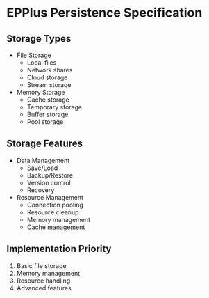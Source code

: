 # EPPlus Persistence Specification

## Storage Types
- File Storage
  - Local files
  - Network shares
  - Cloud storage
  - Stream storage
- Memory Storage
  - Cache storage
  - Temporary storage
  - Buffer storage
  - Pool storage

## Storage Features
- Data Management
  - Save/Load
  - Backup/Restore
  - Version control
  - Recovery
- Resource Management
  - Connection pooling
  - Resource cleanup
  - Memory management
  - Cache management

## Implementation Priority
1. Basic file storage
2. Memory management
3. Resource handling
4. Advanced features